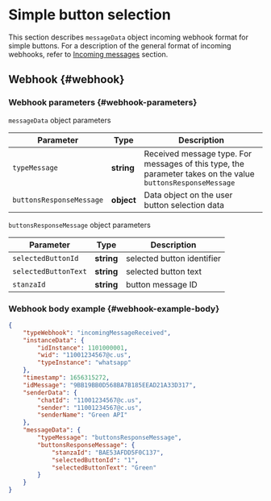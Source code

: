 # Simple button selection

This section describes  `messageData` object incoming webhook format for simple buttons. For a description of the general format of incoming webhooks, refer to [Incoming messages](/../docs/api/receiving/notifications-format/) section. 

## Webhook {#webhook}

### Webhook parameters {#webhook-parameters}

`messageData` object parameters

Parameter | Type | Description
----- | ----- | -----
`typeMessage` | **string** | Received message type. For messages of this type, the parameter takes on the value `buttonsResponseMessage`
`buttonsResponseMessage` | **object** | Data object on the user button selection data

`buttonsResponseMessage` object parameters

Parameter | Type | Description
----- | ----- | -----
`selectedButtonId` | **string** | selected button identifier
`selectedButtonText` | **string** | selected button text
`stanzaId` | **string** | button message ID

### Webhook body example {#webhook-example-body}

```json
{
    "typeWebhook": "incomingMessageReceived",
    "instanceData": {
        "idInstance": 1101000001,
        "wid": "11001234567@c.us",
        "typeInstance": "whatsapp"
    },
    "timestamp": 1656315272,
    "idMessage": "9BB19BB0D568BA7B185EEAD21A33D317",
    "senderData": {
        "chatId": "11001234567@c.us",
        "sender": "11001234567@c.us",
        "senderName": "Green API"
    },
    "messageData": {
        "typeMessage": "buttonsResponseMessage",
        "buttonsResponseMessage": {
            "stanzaId": "BAE53AFDD5F0C137",
            "selectedButtonId": "1",
            "selectedButtonText": "Green"
        }
    }
}
```
